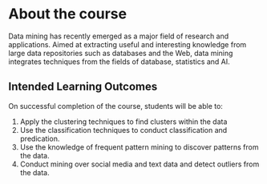 # About the course
Data mining has recently emerged as a major field of research and applications. Aimed at extracting useful and interesting knowledge from 
large data repositories such as databases and the Web, data mining integrates techniques from the fields of database, statistics and AI.

## Intended Learning Outcomes
On successful completion of the course, students will be able to:

1. Apply the clustering techniques to find clusters within the data 
2. Use the classification techniques to conduct classification and predication.
3. Use the knowledge of frequent pattern mining to discover patterns from the data.
4. Conduct mining over social media and text data and detect outliers from the data.
